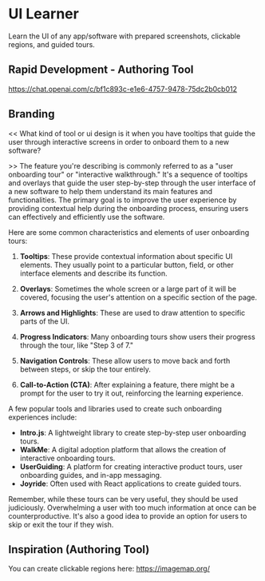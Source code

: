 # UI Learner

Learn the UI of any app/software with prepared screenshots, clickable regions, and guided tours.

## Rapid Development - Authoring Tool

https://chat.openai.com/c/bf1c893c-e1e6-4757-9478-75dc2b0cb012

## Branding

<<
What kind of tool or ui design is it when you have tooltips that guide the user through interactive screens in order to onboard them to a new software? 

\>>
The feature you're describing is commonly referred to as a "user onboarding tour" or "interactive walkthrough." It's a sequence of tooltips and overlays that guide the user step-by-step through the user interface of a new software to help them understand its main features and functionalities. The primary goal is to improve the user experience by providing contextual help during the onboarding process, ensuring users can effectively and efficiently use the software.

Here are some common characteristics and elements of user onboarding tours:

1. **Tooltips**: These provide contextual information about specific UI elements. They usually point to a particular button, field, or other interface elements and describe its function.

2. **Overlays**: Sometimes the whole screen or a large part of it will be covered, focusing the user's attention on a specific section of the page. 

3. **Arrows and Highlights**: These are used to draw attention to specific parts of the UI.

4. **Progress Indicators**: Many onboarding tours show users their progress through the tour, like "Step 3 of 7."

5. **Navigation Controls**: These allow users to move back and forth between steps, or skip the tour entirely.

6. **Call-to-Action (CTA)**: After explaining a feature, there might be a prompt for the user to try it out, reinforcing the learning experience.

A few popular tools and libraries used to create such onboarding experiences include:

- **Intro.js**: A lightweight library to create step-by-step user onboarding tours.
- **WalkMe**: A digital adoption platform that allows the creation of interactive onboarding tours.
- **UserGuiding**: A platform for creating interactive product tours, user onboarding guides, and in-app messaging.
- **Joyride**: Often used with React applications to create guided tours.

Remember, while these tours can be very useful, they should be used judiciously. Overwhelming a user with too much information at once can be counterproductive. It's also a good idea to provide an option for users to skip or exit the tour if they wish.

## Inspiration (Authoring Tool)

You can create clickable regions here:
https://imagemap.org/